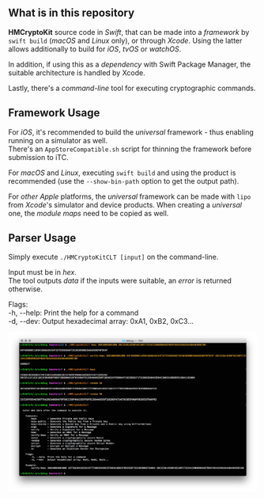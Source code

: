 ## What is in this repository ##

**HMCryptoKit** source code in *Swift*, that can be made into a *framework* by `swift build` (*macOS* and *Linux* only), or through *Xcode*. Using the latter allows additionally to build for *iOS*, *tvOS* or *watchOS*.  

In addition, if using this as a *dependency* with Swift Package Manager, the suitable architecture is handled by Xcode.
  
Lastly, there's a *command-line* tool for executing cryptographic commands.  

## Framework Usage ##

For *iOS*, it's recommended to build the *universal* framework - thus enabling running on a simulator as well.  
There's an `AppStoreCompatible.sh` script for thinning the framework before submission to iTC.  

For *macOS* and *Linux*, executing `swift build` and using the product is recommended (use the `--show-bin-path` option to get the output path).

For *other Apple* platforms, the *universal* framework can be made with `lipo` from *Xcode*'s simulator and device products. When creating a *universal* one, the *module maps* need to be copied as well.  

## Parser Usage ##

Simply execute `./HMCryptoKitCLT [input]` on the command-line.  
  
Input must be in *hex*.  
The tool outputs *data* if the inputs were suitable, an *error* is returned otherwise.  

Flags:  
 -h, --help:  Print the help for a command  
 -d, --dev:   Output hexadecimal array: 0xA1, 0xB2, 0xC3...
 
 ![screenshot](assets/screenshot.png?raw=true)
